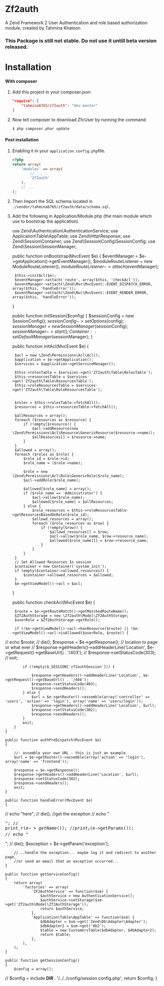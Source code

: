 Zf2auth
=======

A Zend Framework 2 User Authentication and role based authorization module, created by Tahmina Khatoon

### This Package is still not stable. Do not use it untill beta version released.

Installation
============

#### With composer

1. Add this project in your composer.json:

    ```json
    "require": {
        "tahmina8765/zf2auth": "dev-master"
    }
    ```

2. Now tell composer to download ZfcUser by running the command:

    ```bash
    $ php composer.phar update
    ```

#### Post installation

1. Enabling it in your `application.config.php`file.

    ```php
    <?php
    return array(
        'modules' => array(
            // ...
            'Zf2auth'
        ),
        // ...
    );
    ```

2. Then Import the SQL schema located in `./vendor/tahmina8765/zf2auth/data/schema.sql`.

3. Add the following in Application/Module.php (the main module which use to bootstrap the application)

    use Zend\Authentication\AuthenticationService;
    use Application\Table\AppTable;
    use Zend\Http\Response;
    use Zend\Session\Container;
    use Zend\Session\Config\SessionConfig;
    use Zend\Session\SessionManager;

    public function onBootstrap(MvcEvent $e)
    {
        $eventManager = $e->getApplication()->getEventManager();
        $moduleRouteListener = new ModuleRouteListener();
        $moduleRouteListener->attach($eventManager);

        $this->initAcl($e);
        $eventManager->attach('route', array($this, 'checkAcl'));
        $eventManager->attach(\Zend\Mvc\MvcEvent::EVENT_DISPATCH_ERROR, array($this, 'handleError'));
        $eventManager->attach(\Zend\Mvc\MvcEvent::EVENT_RENDER_ERROR, array($this, 'handleError'));
    }

    public function initSession($config)
    {
        $sessionConfig = new SessionConfig();
        $sessionConfig->setOptions($config);
        $sessionManager = new SessionManager($sessionConfig);
        $sessionManager->start();
        Container::setDefaultManager($sessionManager);
    }

    public function initAcl(MvcEvent $e)
    {

        $acl = new \Zend\Permissions\Acl\Acl();
        $application = $e->getApplication();
        $services = $application->getServiceManager();

        $this->rolesTable = $services->get('Zf2auth\Table\RolesTable');
        $this->resourcesTable = $services->get('Zf2auth\Table\ResourcesTable');
        $this->roleResourcesTable = $services->get('Zf2auth\Table\RoleResourcesTable');


        $roles = $this->rolesTable->fetchAll();
        $resources = $this->resourcesTable->fetchAll();

        $allResources = array();
        foreach ($resources as $resource) {
            if (!empty($resource)) {
                $acl->addResource(new \Zend\Permissions\Acl\Resource\GenericResource($resource->name));
                $allResources[] = $resource->name;
            }
        }
        $allowed = array();
        foreach ($roles as $role) {
            $role_id = $role->id;
            $role_name = ($role->name);

            $role = new \Zend\Permissions\Acl\Role\GenericRole($role_name);
            $acl->addRole($role_name);

            $allowed[$role_name] = array();
            if ($role_name == 'Administrator') {
                $acl->allow($role_name);
                $allowed[$role_name] = $allResources;
            } else {
                $role_resources = $this->roleResourcesTable->getResourcesBasedOnRole($role_id);
                $allowd_resources = array();
                foreach ($role_resources as $row) {
                    if (!empty($row)) {
                        $allowd_resources[] = $row;
                        $acl->allow($role_name, $row->resource_name);
                        $allowed[$role_name][] = $row->resource_name;
                    }
                }
            }
        }
        // Set Allowed Resources In session
        $container = new Container('system_init');
        if (empty($container->allowed_resources)) {
            $container->allowed_resources = $allowed;
        }
        $e->getViewModel()->acl = $acl;
    }

    public function checkAcl(MvcEvent $e)
    {

        $route = $e->getRouteMatch()->getMatchedRouteName();
        $Zf2AuthStorage = new \Zf2auth\Model\Zf2AuthStorage;
        $userRole = $Zf2AuthStorage->getRole();

        if (!$e->getViewModel()->acl->hasResource($route) || !$e->getViewModel()->acl->isAllowed($userRole, $route)) {
//            echo $route;
//            die();
            $response = $e->getResponse();
//            location to page or what ever
//            $response->getHeaders()->addHeaderLine('Location', $e->getRequest()->getBaseUrl() . '/403');
//            $response->setStatusCode(303);
//            exit;


            if (!empty($_SESSION['zf2authSession'])) {

                $response->getHeaders()->addHeaderLine('Location', $e->getRequest()->getBaseUrl() . '/404');
                $response->setStatusCode(403);
                $response->sendHeaders();
            } else {
                $url = $e->getRouter()->assemble(array('controller' => 'users', 'action' => 'login'), array('name' => 'users/login'));
                $response->getHeaders()->addHeaderLine('Location', $url);
                $response->setStatusCode(302);
                $response->sendHeaders();
            }
            exit;
        }
    }

    public function authPreDispatch(MvcEvent $e)
    {

        //- assemble your own URL - this is just an example
        $url = $e->getRouter()->assemble(array('action' => 'login'), array('name' => 'frontend'));

        $response = $e->getResponse();
        $response->getHeaders()->addHeaderLine('Location', $url);
        $response->setStatusCode(302);
        $response->sendHeaders();
        exit;
    }

    public function handleError(MvcEvent $e)
    {
//        echo "here";
//        die();
        //get the exception
//        echo "<pre>";
//        print_r($e->getName());
//        print_r($e->getParams());
//        echo "</pre>";
//        die();
        $exception = $e->getParam('exception');

        //...handle the exception... maybe log it and redirect to another page,
        //or send an email that an exception occurred...
    }

    public function getServiceConfig()
    {
        return array(
            'factories' => array(
                'ZF2AuthService' => function($sm) {
                    $authService = new AuthenticationService();
                    $authService->setStorage($sm->get('Zf2auth\Model\Zf2AuthStorage'));
                    return $authService;
                },
                'Application\Table\AppTable' => function($sm) {
                    $dbAdapter = $sm->get('Zend\Db\Adapter\Adapter');
                    $dbAdapter2 = $sm->get('db2');
                    $table = new CustomersTable($dbAdapter, $dbAdapter2);
                    return $table;
                },
            ),
        );
    }

    public function getSessionConfig()
    {
        $config = array();
//        $config = include __DIR__ . '/../../config/session.config.php';
        return $config;
    }